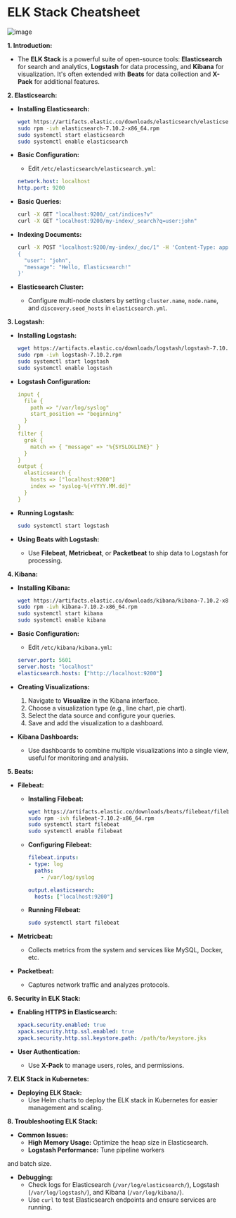 # ELK Stack Cheatsheet

![image](https://github.com/user-attachments/assets/75a3e38c-b89f-4c13-a0b3-f6909a53acc5)

**1. Introduction:**

- The **ELK Stack** is a powerful suite of open-source tools: **Elasticsearch** for search and analytics, **Logstash** for data processing, and **Kibana** for visualization. It's often extended with **Beats** for data collection and **X-Pack** for additional features.

**2. Elasticsearch:**

- **Installing Elasticsearch:**

  ```bash
  wget https://artifacts.elastic.co/downloads/elasticsearch/elasticsearch-7.10.2-x86_64.rpm
  sudo rpm -ivh elasticsearch-7.10.2-x86_64.rpm
  sudo systemctl start elasticsearch
  sudo systemctl enable elasticsearch
  ```

- **Basic Configuration:**
  - Edit `/etc/elasticsearch/elasticsearch.yml`:

  ```yaml
  network.host: localhost
  http.port: 9200
  ```

- **Basic Queries:**

  ```bash
  curl -X GET "localhost:9200/_cat/indices?v"
  curl -X GET "localhost:9200/my-index/_search?q=user:john"
  ```

- **Indexing Documents:**

  ```bash
  curl -X POST "localhost:9200/my-index/_doc/1" -H 'Content-Type: application/json' -d'
  {
    "user": "john",
    "message": "Hello, Elasticsearch!"
  }'
  ```

- **Elasticsearch Cluster:**
  - Configure multi-node clusters by setting `cluster.name`, `node.name`, and `discovery.seed_hosts` in `elasticsearch.yml`.

**3. Logstash:**

- **Installing Logstash:**

  ```bash
  wget https://artifacts.elastic.co/downloads/logstash/logstash-7.10.2.rpm
  sudo rpm -ivh logstash-7.10.2.rpm
  sudo systemctl start logstash
  sudo systemctl enable logstash
  ```

- **Logstash Configuration:**

  ```yaml
  input {
    file {
      path => "/var/log/syslog"
      start_position => "beginning"
    }
  }
  filter {
    grok {
      match => { "message" => "%{SYSLOGLINE}" }
    }
  }
  output {
    elasticsearch {
      hosts => ["localhost:9200"]
      index => "syslog-%{+YYYY.MM.dd}"
    }
  }
  ```

- **Running Logstash:**

  ```bash
  sudo systemctl start logstash
  ```

- **Using Beats with Logstash:**
  - Use **Filebeat**, **Metricbeat**, or **Packetbeat** to ship data to Logstash for processing.

**4. Kibana:**

- **Installing Kibana:**

  ```bash
  wget https://artifacts.elastic.co/downloads/kibana/kibana-7.10.2-x86_64.rpm
  sudo rpm -ivh kibana-7.10.2-x86_64.rpm
  sudo systemctl start kibana
  sudo systemctl enable kibana
  ```

- **Basic Configuration:**
  - Edit `/etc/kibana/kibana.yml`:

  ```yaml
  server.port: 5601
  server.host: "localhost"
  elasticsearch.hosts: ["http://localhost:9200"]
  ```

- **Creating Visualizations:**
  1. Navigate to **Visualize** in the Kibana interface.
  2. Choose a visualization type (e.g., line chart, pie chart).
  3. Select the data source and configure your queries.
  4. Save and add the visualization to a dashboard.

- **Kibana Dashboards:**
  - Use dashboards to combine multiple visualizations into a single view, useful for monitoring and analysis.

**5. Beats:**

- **Filebeat:**
  - **Installing Filebeat:**

    ```bash
    wget https://artifacts.elastic.co/downloads/beats/filebeat/filebeat-7.10.2-x86_64.rpm
    sudo rpm -ivh filebeat-7.10.2-x86_64.rpm
    sudo systemctl start filebeat
    sudo systemctl enable filebeat
    ```

  - **Configuring Filebeat:**

    ```yaml
    filebeat.inputs:
    - type: log
      paths:
        - /var/log/syslog

    output.elasticsearch:
      hosts: ["localhost:9200"]
    ```

  - **Running Filebeat:**

    ```bash
    sudo systemctl start filebeat
    ```

- **Metricbeat:**
  - Collects metrics from the system and services like MySQL, Docker, etc.

- **Packetbeat:**
  - Captures network traffic and analyzes protocols.

**6. Security in ELK Stack:**

- **Enabling HTTPS in Elasticsearch:**

  ```yaml
  xpack.security.enabled: true
  xpack.security.http.ssl.enabled: true
  xpack.security.http.ssl.keystore.path: /path/to/keystore.jks
  ```

- **User Authentication:**
  - Use **X-Pack** to manage users, roles, and permissions.

**7. ELK Stack in Kubernetes:**

- **Deploying ELK Stack:**
  - Use Helm charts to deploy the ELK stack in Kubernetes for easier management and scaling.

**8. Troubleshooting ELK Stack:**

- **Common Issues:**
  - **High Memory Usage:** Optimize the heap size in Elasticsearch.
  - **Logstash Performance:** Tune pipeline workers

 and batch size.

- **Debugging:**
  - Check logs for Elasticsearch (`/var/log/elasticsearch/`), Logstash (`/var/log/logstash/`), and Kibana (`/var/log/kibana/`).
  - Use `curl` to test Elasticsearch endpoints and ensure services are running.
